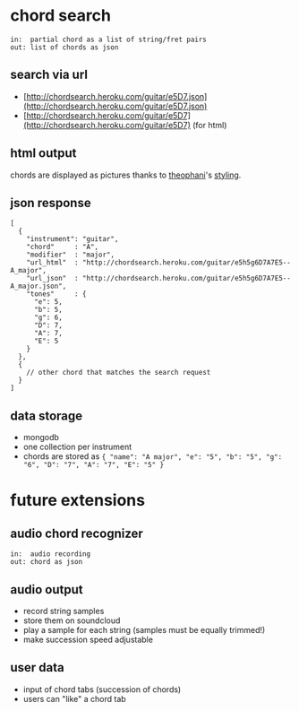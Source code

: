 # chord search
    in:  partial chord as a list of string/fret pairs
    out: list of chords as json

## search via url
- [http://chordsearch.heroku.com/guitar/e5D7.json](http://chordsearch.heroku.com/guitar/e5D7.json)
- [http://chordsearch.heroku.com/guitar/e5D7](http://chordsearch.heroku.com/guitar/e5D7) (for html)

## html output
chords are displayed as pictures thanks to [theophani](https://github.com/theophani)'s [styling](https://github.com/theophani/Flashchords/blob/master/fc/css/style.css).

## json response
    [
      {
        "instrument": "guitar",
        "chord"     : "A",
        "modifier"  : "major",
        "url_html"  : "http://chordsearch.heroku.com/guitar/e5h5g6D7A7E5--A_major",
        "url_json"  : "http://chordsearch.heroku.com/guitar/e5h5g6D7A7E5--A_major.json",
        "tones"     : {
          "e": 5,
          "b": 5,
          "g": 6,
          "D": 7,
          "A": 7,
          "E": 5
        }
      },
      {
        // other chord that matches the search request
      }
    ]

## data storage
- mongodb
- one collection per instrument
- chords are stored as `{ "name": "A major", "e": "5", "b": "5", "g": "6", "D": "7", "A": "7", "E": "5" }`

# future extensions

## audio chord recognizer
    in:  audio recording
    out: chord as json

## audio output
- record string samples
- store them on soundcloud
- play a sample for each string (samples must be equally trimmed!)
- make succession speed adjustable

## user data
- input of chord tabs (succession of chords)
- users can "like" a chord tab
